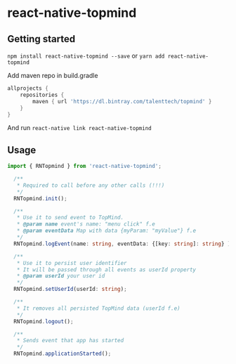 
# react-native-topmind

## Getting started

`npm install react-native-topmind --save` or `yarn add react-native-topmind`

Add maven repo in build.gradle
```groovy
allprojects {
    repositories {
        maven { url 'https://dl.bintray.com/talenttech/topmind' }
    }
}
```

And run `react-native link react-native-topmind`

## Usage
```typescript
import { RNTopmind } from 'react-native-topmind';

  /**
   * Required to call before any other calls (!!!)
   */
  RNTopmind.init();

  /**
   * Use it to send event to TopMind.
   * @param name event's name: "menu click" f.e
   * @param eventData Map with data {myParam: "myValue"} f.e
   */
  RNTopmind.logEvent(name: string, eventData: {[key: string]: string} );

  /**
   * Use it to persist user identifier
   * It will be passed through all events as userId property
   * @param userId your user id
   */
  RNTopmind.setUserId(userId: string);

  /**
   * It removes all persisted TopMind data (userId f.e)
   */
  RNTopmind.logout();

  /**
   * Sends event that app has started
   */
  RNTopmind.applicationStarted();
```
